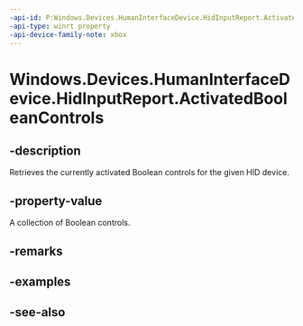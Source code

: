 ```yaml
---
-api-id: P:Windows.Devices.HumanInterfaceDevice.HidInputReport.ActivatedBooleanControls
-api-type: winrt property
-api-device-family-note: xbox
---
```


<!-- Property syntax
public Windows.Foundation.Collections.IVectorView<Windows.Devices.HumanInterfaceDevice.HidBooleanControl> ActivatedBooleanControls { get; }
-->

# Windows.Devices.HumanInterfaceDevice.HidInputReport.ActivatedBooleanControls

## -description
Retrieves the currently activated Boolean controls for the given HID device.

## -property-value
A collection of Boolean controls.

## -remarks

## -examples

## -see-also
